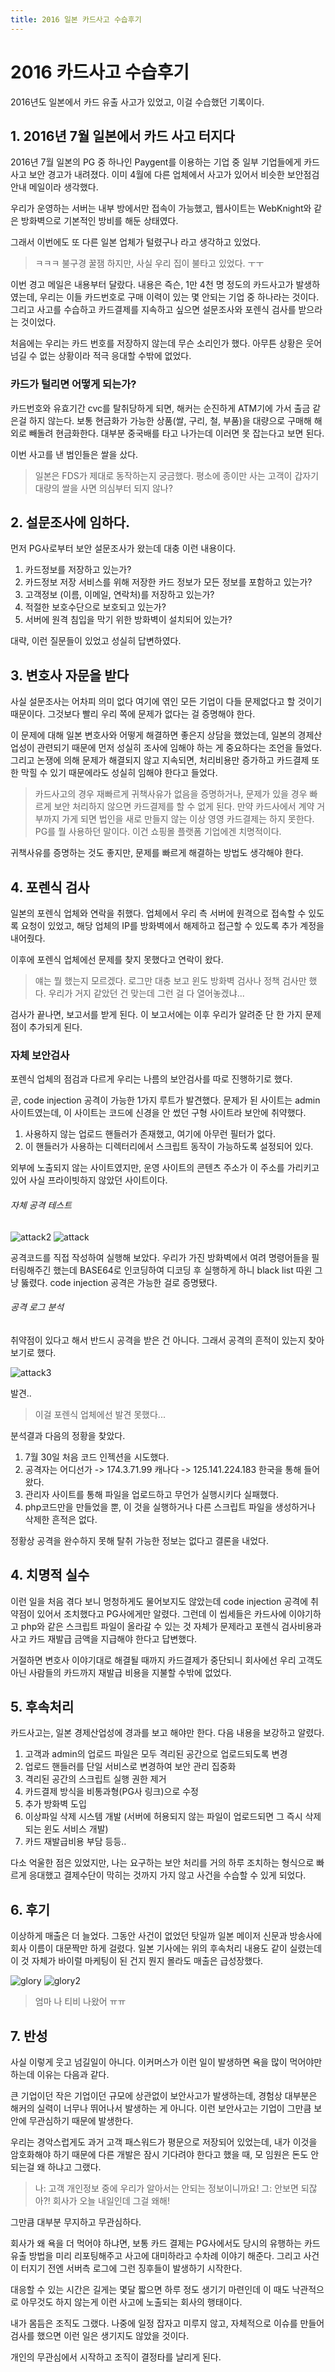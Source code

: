 ```yaml
---
title: 2016 일본 카드사고 수습후기
---
```

# 2016 카드사고 수습후기

2016년도 일본에서 카드 유출 사고가 있었고, 이걸 수습했던 기록이다.

## 1. 2016년 7월 일본에서 카드 사고 터지다 

2016년 7월 일본의 PG 중 하나인 Paygent를 이용하는 기업 중 일부 기업들에게 카드사고 보안 경고가 내려졌다. 
이미 4월에 다른 업체에서 사고가 있어서 비슷한 보안점검 안내 메일이라 생각했다. 

우리가 운영하는 서버는 내부 방에서만 접속이 가능했고, 웹사이트는 WebKnight와 같은 방화벽으로 기본적인 방비를 해둔 상태였다.

그래서 이번에도 또 다른 일본 업체가 털렸구나 라고 생각하고 있었다. 

> ㅋㅋㅋ 불구경 꿀잼 
> 하지만, 사실 우리 집이 불타고 있었다. ㅜㅜ 

이번 경고 메일은 내용부터 달랐다. 
내용은 즉슨, 1만 4천 명 정도의 카드사고가 발생하였는데, 우리는 이들 카드번호로 구매 이력이 있는 몇 안되는 기업 중 하나라는 것이다. 
그리고 사고를 수습하고 카드결제를 지속하고 싶으면 설문조사와 포렌식 검사를 받으라는 것이었다. 

처음에는 우리는 카드 번호를 저장하지 않는데 무슨 소리인가 했다. 
아무튼 상황은 웃어넘길 수 없는 상황이라 적극 응대할 수밖에 없었다.

### 카드가 털리면 어떻게 되는가?

카드번호와 유효기간 cvc를 탈취당하게 되면, 해커는 순진하게 ATM기에 가서 출금 같은걸 하지 않는다. 보통 현금화가 가능한 상품(쌀, 구리, 철, 부품)을 대량으로 구매해 해외로 빼돌려 현금화한다. 
대부분 중국배를 타고 나가는데 이러면 못 잡는다고 보면 된다. 

이번 사고를 낸 범인들은 쌀을 샀다. 

> 일본은 FDS가 제대로 동작하는지 궁금했다. 
> 평소에 종이만 사는 고객이 갑자기 대량의 쌀을 사면 의심부터 되지 않나?

## 2. 설문조사에 임하다.

먼저 PG사로부터 보안 설문조사가 왔는데 대충 이런 내용이다. 

1. 카드정보를 저장하고 있는가? 
2. 카드정보 저장 서비스를 위해 저장한 카드 정보가 모든 정보를 포함하고 있는가? 
3. 고객정보 (이름, 이메일, 연락처)를 저장하고 있는가? 
4. 적절한 보호수단으로 보호되고 있는가? 
5. 서버에 원격 침입을 막기 위한 방화벽이 설치되어 있는가? 

대략, 이런 질문들이 있었고 성실히 답변하였다. 

## 3. 변호사 자문을 받다

사실 설문조사는 어차피 의미 없다 여기에 엮인 모든 기업이 다들 문제없다고 할 것이기 때문이다. 그것보다 빨리 우리 쪽에 문제가 없다는 걸 증명해야 한다. 

이 문제에 대해 일본 변호사와 어떻게 해결하면 좋은지 상담을 했었는데, 일본의 경제산업성이 관련되기 때문에 먼저 성실히 조사에 임해야 하는 게 중요하다는 조언을 들었다. 그리고 논쟁에 의해 문제가 해결되지 않고 지속되면, 처리비용만 증가하고 카드결제 또한 막힐 수 있기 때문에라도 성실히 임해야 한다고 들었다.

> 카드사고의 경우 재빠르게 귀책사유가 없음을 증명하거나, 문제가 있을 경우 빠르게 보안 처리하지 않으면 카드결제를 할 수 없게 된다. 
> 만약 카드사에서 계약 거부까지 가게 되면 법인을 새로 만들지 않는 이상 영영 카드결제는 하지 못한다. PG를 뭘 사용하던 말이다. 이건 쇼핑몰 플랫폼 기업에겐 치명적이다.

귀책사유를 증명하는 것도 좋지만, 문제를 빠르게 해결하는 방법도 생각해야 한다.

## 4. 포렌식 검사
일본의 포렌식 업체와 연락을 취했다. 
업체에서 우리 측 서버에 원격으로 접속할 수 있도록 요청이 있었고, 해당 업체의 IP를 방화벽에서 해제하고 접근할 수 있도록 추가 계정을 내어줬다. 

이후에 포렌식 업체에선 문제를 찾지 못했다고 연락이 왔다. 

> 얘는 뭘 했는지 모르겠다. 로그만 대충 보고 윈도 방화벽 검사나 정책 검사만 했다. 
> 우리가 거지 같았던 건 맞는데 그런 걸 다 열어놓겠냐... 

검사가 끝나면, 보고서를 받게 된다. 
이 보고서에는 이후 우리가 알려준 단 한 가지 문제점이 추가되게 된다.


### 자체 보안검사

포렌식 업체의 점검과 다르게 우리는 나름의 보안검사를 따로 진행하기로 했다. 

곧, code injection 공격이 가능한 1가지 루트가 발견했다. 
문제가 된 사이트는 admin 사이트였는데, 이 사이트는 코드에 신경을 안 썼던 구형 사이트라 보안에 취약했다. 

1. 사용하지 않는 업로드 핸들러가 존재했고, 여기에 아무런 필터가 없다. 
2. 이 핸들러가 사용하는 디렉터리에서 스크립트 동작이 가능하도록 설정되어 있다. 

외부에 노출되지 않는 사이트였지만, 운영 사이트의 콘텐츠 주소가 이 주소를 가리키고 있어 사실 프라이빗하지 않았던 사이트이다.

###### 자체 공격 테스트

![attack2](/assets/images/etc/attack2.png)
![attack](/assets/images/etc/attack.png)

공격코드를 직접 작성하여 실행해 보았다. 
우리가 가진 방화벽에서 여려 명령어들을 필터링해주긴 했는데 BASE64로 인코딩하여 디코딩 후 실행하게 하니 black list 따윈 그냥 뚫렸다. 
code injection 공격은 가능한 걸로 증명됐다.

###### 공격 로그 분석

취약점이 있다고 해서 반드시 공격을 받은 건 아니다. 그래서 공격의 흔적이 있는지 찾아보기로 했다.

![attack3](/assets/images/etc/attack3.png)

발견..

> 이걸 포렌식 업체에선 발견 못했다...

분석결과 다음의 정황을 찾았다.

1. 7월 30일 처음 코드 인젝션을 시도했다.
2. 공격자는 어디선가 -> 174.3.71.99 캐나다 -> 125.141.224.183 한국을 통해 들어왔다.
3. 관리자 사이트를 통해 파일을 업로드하고 무언가 실행시키다 실패했다.
4. php코드만을 만들었을 뿐, 이 것을 실행하거나 다른 스크립트 파일을 생성하거나 삭제한 흔적은 없다.

정황상 공격을 완수하지 못해 탈취 가능한 정보는 없다고 결론을 내었다.

## 4. 치명적 실수

이런 일을 처음 겪다 보니 멍청하게도 물어보지도 않았는데 code injection 공격에 취약점이 있어서 조치했다고 PG사에게만 알렸다. 
그런데 이 씹세들은 카드사에 이야기하고 php와 같은 스크립트 파일이 올라갈 수 있는 것 자체가 문제라고 포렌식 검사비용과 사고 카드 재발급 금액을 지급해야 한다고 답변했다. 

거절하면 변호사 이야기대로 해결될 때까지 카드결제가 중단되니 회사에선 우리 고객도 아닌 사람들의 카드까지 재발급 비용을 지불할 수밖에 없었다.

## 5. 후속처리

카드사고는, 일본 경제산업성에 경과를 보고 해야만 한다. 
다음 내용을 보강하고 알렸다. 

1. 고객과 admin의 업로드 파일은 모두 격리된 공간으로 업로드되도록 변경 
2. 업로드 핸들러를 단일 서비스로 변경하여 보안 관리 집중화 
3. 격리된 공간의 스크립트 실행 권한 제거 
4. 카드결제 방식을 비통과형(PG사 링크)으로 수정 
5. 추가 방화벽 도입 
6. 이상파일 삭제 시스템 개발 (서버에 허용되지 않는 파일이 업로드되면 그 즉시 삭제되는 윈도 서비스 개발) 
7. 카드 재발급비용 부담 등등..

다소 억울한 점은 있었지만, 나는 요구하는 보안 처리를 거의 하루 조치하는 형식으로 빠르게 응대했고 결제수단이 막히는 것까지 가지 않고 사건을 수습할 수 있게 되었다.

## 6. 후기

이상하게 매출은 더 늘었다. 
그동안 사건이 없었던 탓일까 일본 메이저 신문과 방송사에 회사 이름이 대문짝만 하게 걸렸다. 
일본 기사에는 위의 후속처리 내용도 같이 실렸는데 이 것 자체가 바이럴 마케팅이 된 건지 뭔지 몰라도 매출은 급성장했다.

![glory](/assets/images/etc/glory.png)
![glory2](/assets/images/etc/glory2.png)

> 엄마 나 티비 나왔어 ㅠㅠ

## 7. 반성

사실 이렇게 웃고 넘길일이 아니다.
이커머스가 이런 일이 발생하면 욕을 많이 먹어야만 하는데 이유는 다음과 같다.

큰 기업이던 작은 기업이던 규모에 상관없이 보안사고가 발생하는데, 경험상 대부분은 해커의 실력이 너무나 뛰어나서 발생하는 게 아니다. 이런 보안사고는 기업이 그만큼 보안에 무관심하기 때문에 발생한다. 

우리는 경악스럽게도 과거 고객 패스워드가 평문으로 저장되어 있었는데, 
내가 이것을 암호화해야 하기 때문에 다른 개발은 잠시 기다려야 한다고 했을 때, 모 임원은 돈도 안되는걸 왜 하냐고 그랬다.

> 나: 고객 개인정보 중에 우리가 알아서는 안되는 정보이니까요!
> 그: 안보면 되잖아?! 회사가 오늘 내일인데 그걸 왜해!

그만큼 대부분 무지하고 무관심하다.

회사가 왜 욕을 더 먹어야 하냐면, 보통 카드 결제는 PG사에서도 당시의 유행하는 카드유출 방법을 미리 리포팅해주고 사고에 대미하라고 수차례 이야기 해준다.
그리고 사건이 터지기 전엔 서버측 로그에 그런 징후들이 발생하기 시작한다.

대응할 수 있는 시간은 길게는 몇달 짧으면 하루 정도 생기기 마련인데 이 때도 낙관적으로 아무것도 하지 않는게 이런 사고에 노출되는 회사의 행태이다.

내가 몸듬은 조직도 그랬다.
나중에 일정 잡자고 미루지 않고, 자체적으로 이슈를 만들어 검사를 했으면 이런 일은 생기지도 않았을 것이다.

개인의 무관심에서 시작하고 조직이 결정타를 날리게 된다.